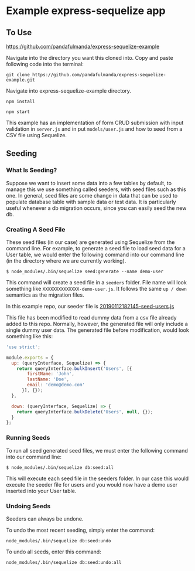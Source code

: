 # Example express-sequelize app

## To Use

https://github.com/pandafulmanda/express-sequelize-example

Navigate into the directory you want this cloned into. Copy and paste following code into the terminal:
```
git clone https://github.com/pandafulmanda/express-sequelize-example.git
```
Navigate into express-sequelize-example directory.
```
npm install
```
```
npm start
```

This example has an implementation of form CRUD submission with input validation in `server.js` and in put `models/user.js` and how to seed from a CSV file using Sequelize.

## Seeding

### What Is Seeding?

Suppose we want to insert some data into a few tables by default, to manage
this we use something called seeders, with seed files such as this one. In general,
seed files are some change in data that can be used to populate database table with
sample data or test data. It is particularly useful whenever a db migration occurs,
since you can easily seed the new db.

### Creating A Seed File

These seed files (in our case) are generated using Sequelize from the command line. For example,
to generate a seed file to load seed data for a User table, we would enter the following command
into our command line (in the directory where we are currently working).
```
$ node_modules/.bin/sequelize seed:generate --name demo-user
```

This command will create a seed file in a `seeders` folder. File name will look something like `XXXXXXXXXXXXXX-demo-user.js`.
It follows the same `up / down` semantics as the migration files.

In this example repo, our seeder file is [20190112182145-seed-users.js](https://github.com/pandafulmanda/express-sequelize-example/blob/master/seeders/20190112182145-seed-users.js)

This file has been modified to read dummy data from a csv file already added to this repo. Normally, however,
the generated file will only include a single dummy user data. The generated file before modification,
would look something like this:

```javascript
'use strict';

module.exports = {
  up: (queryInterface, Sequelize) => {
    return queryInterface.bulkInsert('Users', [{
        firstName: 'John',
        lastName: 'Doe',
        email: 'demo@demo.com'
      }], {});
  },

  down: (queryInterface, Sequelize) => {
    return queryInterface.bulkDelete('Users', null, {});
  }
};
```

### Running Seeds

To run all seed generated seed files, we must enter the following command into our command line:
```
$ node_modules/.bin/sequelize db:seed:all
```

This will execute each seed file in the seeders folder. In our case this would execute the seeder file
for users and you would now have a demo user inserted into your User table.

### Undoing Seeds

Seeders can always be undone.

To undo the most recent seeding, simply enter the command:
```
node_modules/.bin/sequelize db:seed:undo
```

To undo all seeds, enter this command:
```
node_modules/.bin/sequelize db:seed:undo:all
```